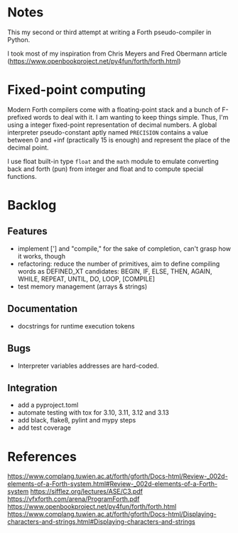 Notes
=====

This my second or third attempt at writing a Forth pseudo-compiler in Python.

I took most of my inspiration from Chris Meyers and Fred Obermann article (https://www.openbookproject.net/py4fun/forth/forth.html)

Fixed-point computing
=====================

Modern Forth compilers come with a floating-point stack and a bunch of F-prefixed words to deal with it.
I am wanting to keep things simple. Thus, I'm using a integer fixed-point representation of decimal numbers.
A global interpreter pseudo-constant aptly named ``PRECISION`` contains a value between 0 and +inf (practically 15 is enough)
and represent the place of the decimal point.

I use float built-in type ``float`` and the ``math`` module to emulate converting back and forth (pun) from 
integer and float and to compute special functions.


Backlog
=======

Features
--------

* implement ['] and "compile," for the sake of completion, can't grasp how it works, though
* refactoring: reduce the number of primitives, aim to define compiling words as DEFINED_XT
  candidates: BEGIN, IF, ELSE, THEN, AGAIN, WHILE, REPEAT, UNTIL, DO, LOOP, [COMPILE] 
* test memory management (arrays & strings)

Documentation
-------------
* docstrings for runtime execution tokens


Bugs
----

* Interpreter variables addresses are hard-coded.


Integration
-----------
* add a pyproject.toml 
* automate testing with tox for 3.10, 3.11, 3.12 and 3.13
* add black, flake8, pylint and mypy steps
* add test coverage

References
==========

https://www.complang.tuwien.ac.at/forth/gforth/Docs-html/Review-_002d-elements-of-a-Forth-system.html#Review-_002d-elements-of-a-Forth-system
https://sifflez.org/lectures/ASE/C3.pdf
https://vfxforth.com/arena/ProgramForth.pdf
https://www.openbookproject.net/py4fun/forth/forth.html
https://www.complang.tuwien.ac.at/forth/gforth/Docs-html/Displaying-characters-and-strings.html#Displaying-characters-and-strings
